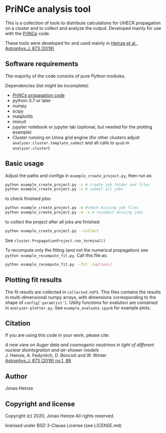 PriNCe analysis tool
====================

This is a collection of tools to distribute calculations for UHECR propagation on a cluster and to collect and analyze the output. Developed mainly for use with the [PriNCe](https://github.com/joheinze/PriNCe) code.

These tools were developed for and used mainly in [Heinze et al., Astrophys.J. 873 (2019)](https://doi.org/10.3847/1538-4357/ab05ce)

Software requirements
---------------------

The majority of the code consists of pure Python modules.

Dependencies (list might be incomplete):

- [*PriNCe* propagation code](https://github.com/joheinze/PriNCe)
- python-3.7 or later
- numpy
- scipy
- matplotlib
- iminuit
- jupyter notebook or jupyter lab (optional, but needed for the plotting example)
- Cluster running on Univa grid engine (for other clusters adjust `analyzer.cluster.template_submit` and all calls to `qsub` in `analyzer.cluster`)

Basic usage
-----------

Adjust the paths and configs in `example_create_project.py`, then run as:

```bash
python example_create_project.py -c # create job folder and files
python example_create_project.py -s # submit all jobs
```

to check finished jobs:

```bash
python example_create_project.py -m #check missing job files
python example_create_project.py -m -s # resubmit missing jobs
```

to collect the project after all jobs are finished:

```bash
python example_create_project.py --collect
```

See `cluster.PropagationProject.run_terminal()`

To recompute only the fitting (and not the numerical propagation) see `python example_recompute_fit.py`. Call this file as:

```bash
python example_recompute_fit.py --fit -[options]
```

Plotting fit results
--------------------

The fit resutls are collected in `collected.hdf5`. This files contains the results in multi-dimensional numpy arrays, with dimensions corresponding to the shape of `config['paramlist']`. Utility functions for evalution are contained in `analyzer-plotter.py`. See `example_evaluate.ipynb` for example plots.

Citation
--------

If you are using this code in your work, please cite:

*A new view on Auger data and cosmogenic neutrinos in light of different nuclear disintegration and air-shower models*  
J. Heinze, A. Fedynitch, D. Boncioli and W. Winter  
[Astrophys.J. 873 (2019) no.1, 88](https://doi.org/10.3847/1538-4357/ab05ce)

Author
------------

Jonas Heinze

Copyright and license
---------------------

Copyright (c) 2020, Jonas Heinze All rights reserved.

licensed under BSD 3-Clause License (see LICENSE.md)
